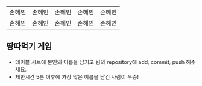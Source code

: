 <table>
      <tbody>
        <tr>
          <td>손혜인</td>
          <td>손혜인</td>
          <td>손혜인</td>
          <td>손혜인</td>
          <td>손혜인</td>
        </tr>
        <tr>
          <td>손혜인</td>
          <td>손혜인</td>
          <td>손혜인</td>
          <td>손혜인</td>
          <td>손혜인</td>
        </tr>
      </tbody>
</table>

## 땅따먹기 게임

- 테이블 시트에 본인의 이름을 남기고 팀의 repository에 add, commit, push 해주세요.
- 제한시간 5분 이후에 가장 많은 이름을 남긴 사람이 우승!
